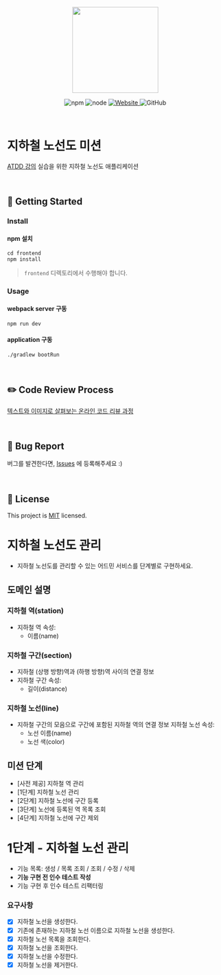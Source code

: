 <p align="center">
    <img width="200px;" src="https://raw.githubusercontent.com/woowacourse/atdd-subway-admin-frontend/master/images/main_logo.png"/>
</p>
<p align="center">
  <img alt="npm" src="https://img.shields.io/badge/npm-%3E%3D%205.5.0-blue">
  <img alt="node" src="https://img.shields.io/badge/node-%3E%3D%209.3.0-blue">
  <a href="https://edu.nextstep.camp/c/R89PYi5H" alt="nextstep atdd">
    <img alt="Website" src="https://img.shields.io/website?url=https%3A%2F%2Fedu.nextstep.camp%2Fc%2FR89PYi5H">
  </a>
  <img alt="GitHub" src="https://img.shields.io/github/license/next-step/atdd-subway-admin">
</p>

<br>

# 지하철 노선도 미션

[ATDD 강의](https://edu.nextstep.camp/c/R89PYi5H) 실습을 위한 지하철 노선도 애플리케이션

<br>

## 🚀 Getting Started

### Install

#### npm 설치

```
cd frontend
npm install
```

> `frontend` 디렉토리에서 수행해야 합니다.

### Usage

#### webpack server 구동

```
npm run dev
```

#### application 구동

```
./gradlew bootRun
```

<br>

## ✏️ Code Review Process

[텍스트와 이미지로 살펴보는 온라인 코드 리뷰 과정](https://github.com/next-step/nextstep-docs/tree/master/codereview)

<br>

## 🐞 Bug Report

버그를 발견한다면, [Issues](https://github.com/next-step/atdd-subway-admin/issues) 에 등록해주세요 :)

<br>

## 📝 License

This project is [MIT](https://github.com/next-step/atdd-subway-admin/blob/master/LICENSE.md) licensed.

# 지하철 노선도 관리

- 지하철 노선도를 관리할 수 있는 어드민 서비스를 단계별로 구현하세요.

## 도메인 설명

### 지하철 역(station)

* 지하철 역 속성:
    * 이름(name)

### 지하철 구간(section)

* 지하철 (상행 방향)역과 (하행 방향)역 사이의 연결 정보
* 지하철 구간 속성:
    * 길이(distance)

### 지하철 노선(line)

* 지하철 구간의 모음으로 구간에 포함된 지하철 역의 연결 정보 지하철 노선 속성:
    * 노선 이름(name)
    * 노선 색(color)

## 미션 단계

- [사전 제공] 지하철 역 관리
- [1단계] 지하철 노선 관리
- [2단계] 지하철 노선에 구간 등록
- [3단계] 노선에 등록된 역 목록 조회
- [4단계] 지하철 노선에 구간 제외

# 1단계 - 지하철 노선 관리

- 기능 목록: 생성 / 목록 조회 / 조회 / 수정 / 삭제
- **기능 구현 전 인수 테스트 작성**
- 기능 구현 후 인수 테스트 리팩터링

### 요구사항

- [X] 지하철 노선을 생성한다.
- [X] 기존에 존재하는 지하철 노선 이름으로 지하철 노선을 생성한다.
- [X] 지하철 노선 목록을 조회한다.
- [X] 지하철 노선을 조회한다.
- [X] 지하철 노선을 수정한다.
- [X] 지하철 노선을 제거한다.
